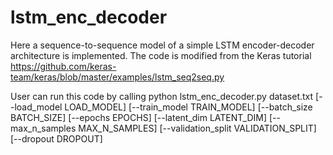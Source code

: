 # lstm_enc_decoder

Here a sequence-to-sequence model of a simple LSTM encoder-decoder architecture is implemented.
The code is modified from the Keras tutorial https://github.com/keras-team/keras/blob/master/examples/lstm_seq2seq.py

User can run this code by calling
python lstm_enc_decoder.py dataset.txt [--load_model LOAD_MODEL]
                                       [--train_model TRAIN_MODEL]
                                       [--batch_size BATCH_SIZE]
                                       [--epochs EPOCHS]
                                       [--latent_dim LATENT_DIM]
                                       [--max_n_samples MAX_N_SAMPLES]
                                       [--validation_split VALIDATION_SPLIT]
                                       [--dropout DROPOUT]

